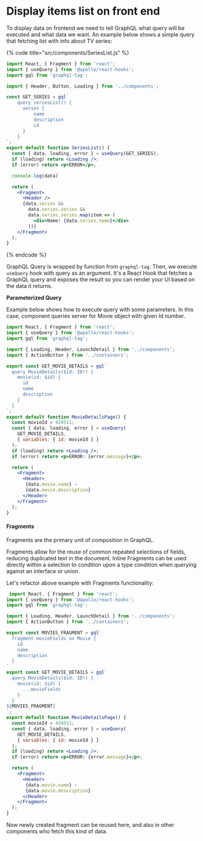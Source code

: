 # Display items list on front end

To display data on frontend we need to tell GraphQL what query will be executed and what data we want. An example below shows a simple query that fetching list with info about TV series:

{% code title="src/components/SeriesList.js" %}
```jsx
import React, { Fragment } from 'react';
import { useQuery } from '@apollo/react-hooks';
import gql from 'graphql-tag';

import { Header, Button, Loading } from '../components';

const GET_SERIES = gql`
	query seriesList() {
      series {
          name
          description
          id
      }
	}
`;
export default function SeriesList() {
  const { data, loading, error } = useQuery(GET_SERIES);
  if (loading) return <Loading />;
  if (error) return <p>ERROR</p>;

  console.log(data)

  return (
    <Fragment>
      <Header />
      {data.series &&
        data.series.series &&
        data.series.series.map(item => (
          <div>Name: {data.series.name}</div>
        ))}
    </Fragment>
  );
}

```
{% endcode %}

GraphQL Query is wrapped by function from `graphql-tag`.  Then, we execute `useQuery` hook with query as an argument. It's a React Hook that fetches a GraphQL query and exposes the result so you can render your UI based on the data it returns.

**Parameterized Query**

Example below shows how to execute query with some parameters. In this case, component queries server for Movie object with given Id number.

```jsx
import React, { Fragment } from 'react';
import { useQuery } from '@apollo/react-hooks';
import gql from 'graphql-tag';

import { Loading, Header, LaunchDetail } from '../components';
import { ActionButton } from '../containers';

export const GET_MOVIE_DETAILS = gql`
  query MovieDetails($id: ID!) {
    movie(id: $id) {
      id
      name
      description
    }
  }
`;
export default function MovieDetailsPage() {
  const movieId = 434511;
  const { data, loading, error } = useQuery(
    GET_MOVIE_DETAILS,
    { variables: { id: movieId } }
  );
  if (loading) return <Loading />;
  if (error) return <p>ERROR: {error.message}</p>;

  return (
    <Fragment>
      <Header>
       {data.movie.name} - 
       {data.movie.description}
      </Header>
    </Fragment>
  );
}
```

#### Fragments

Fragments are the primary unit of composition in GraphQL.

Fragments allow for the reuse of common repeated selections of fields, reducing duplicated text in the document. Inline Fragments can be used directly within a selection to condition upon a type condition when querying against an interface or union.

Let's refactor above example with Fragments functionality:

```jsx
 import React, { Fragment } from 'react';
import { useQuery } from '@apollo/react-hooks';
import gql from 'graphql-tag';

import { Loading, Header, LaunchDetail } from '../components';
import { ActionButton } from '../containers';

export const MOVIES_FRAGMENT = gql`
  fragment movieFields on Movie {
    id
    name
    description
  }
`
export const GET_MOVIE_DETAILS = gql`
  query MovieDetails($id: ID!) {
    movie(id: $id) {
      ...movieFields
    }
  }
${MOVIES_FRAGMENT}
`;
export default function MovieDetailsPage() {
  const movieId = 434511;
  const { data, loading, error } = useQuery(
    GET_MOVIE_DETAILS,
    { variables: { id: movieId } }
  );
  if (loading) return <Loading />;
  if (error) return <p>ERROR: {error.message}</p>;

  return (
    <Fragment>
      <Header>
       {data.movie.name} - 
       {data.movie.description}
      </Header>
    </Fragment>
  );
}
```

Now newly created fragment can be reused here, and also in other components who fetch this kind of data.

